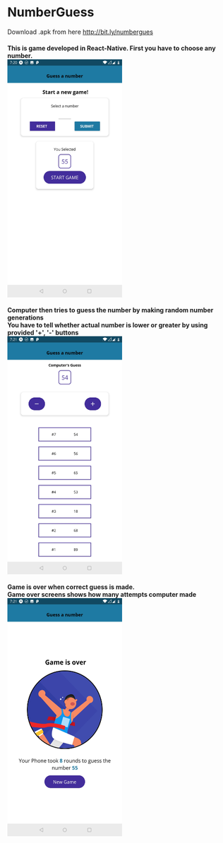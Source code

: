 # NumberGuess
Download .apk from here http://bit.ly/numbergues

<h4>This is game developed in React-Native. 
First you have to choose any number. 
<br>
<img src = "Images/ss1.jpg" width  = "260" height="540" >
<br>
<br>
Computer then tries to guess the number by making random number generations<br>
You have to tell whether actual number is lower or greater by using provided '+', '-' buttons
<br>
<img src = "Images/ss2.jpg" width  = "260" height="540">
<br>
<br>
Game is over when correct guess is made. <br>
Game over screens shows how many attempts computer made
<br>
<img src = "Images/ss3.jpg" width  = "260" height="540">
</h4>
